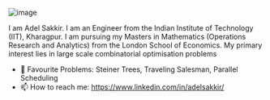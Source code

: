 ![image](https://github.com/adelsakkir/adelsakkir/assets/63802234/eb896358-bb60-4de1-a750-3f71395c0b97)

I am Adel Sakkir. I am an Engineer from the Indian Institute of Technology (IIT), Kharagpur. I am pursuing my Masters in Mathematics (Operations Research and Analytics) from the London School of Economics. My primary interest lies in large scale combinatorial optimisation problems

- 🤔 Favourite Problems: Steiner Trees, Traveling Salesman, Parallel Scheduling
- 📫 How to reach me: https://www.linkedin.com/in/adelsakkir/ 


<!--
**adelsakkir/adelsakkir** is a ✨ _special_ ✨ repository because its `README.md` (this file) appears on your GitHub profile.

Here are some ideas to get you started:

- 🔭 I’m currently working on ...
- 🌱 I’m currently learning ...
- 👯 I’m looking to collaborate on ...
- 🤔 I’m looking for help with ...
- 💬 Ask me about ...
- 📫 How to reach me: https://www.linkedin.com/in/adelsakkir/
- 😄 Pronouns: ...
- ⚡ Fun fact: ...
-->
